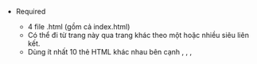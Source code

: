 
* Required
    * 4 file .html (gồm cả index.html)
    * Có thể đi từ trang này qua trang khác theo một hoặc nhiều siêu liên kết.
    * Dùng ít nhất 10 thẻ HTML khác nhau bên cạnh <html>, <head>, <body>, <title>
    * Tích hợp một hoặc nhiều tính năng từ Bootstrap.

* Idea
    * Home
        * Lời chào mừng
        * Giới thiệu ngắn gọn về bản thân
        * Navigate tới các trang khác
    * About
        * Tiểu sử bản thân
        * Học vấn
        * Kinh nghiêm làm việc
        * Sở thích và đam mê
    * Projects
        * Danh sách các dự án
        * Mô tả ngắn về từng dự án
        * Liên kết đén chi tiết dự án (nếu có)
    * Contact
        * Địa chỉ email
        * Số điện thoại
        * Liên kết tới các mạng xã hội
